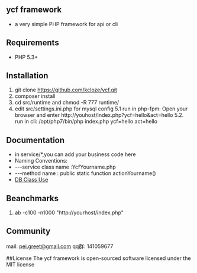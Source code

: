 ## ycf framework


* a very simple PHP framework  for api or cli 


## Requirements

* PHP 5.3+


## Installation

1. git clone https://github.com/kcloze/ycf.git
2. composer install
3. cd src/runtime and chmod -R 777 runtime/
4. edit src/settings.ini.php for mysql config
5.1  run in php-fpm: Open your browser and enter http://youhost/index.php?ycf=hello&act=hello
5.2. run in cli: /opt/php7/bin/php index.php ycf=hello act=hello

## Documentation
 * in service/*,you can add your business code here
 * Naming Conventions: 
 * ---service class name :YcfYourname.php
 * ---method name : public static function actionYourname()
 * [DB Class Use](DB_README.md)

## Beanchmarks
1. ab -c100 -n1000 "http://yourhost/index.php"

## Community
mail: pei.greet@gmail.com
qq群: 141059677


##License
The ycf framework is open-sourced software licensed under the MIT license

